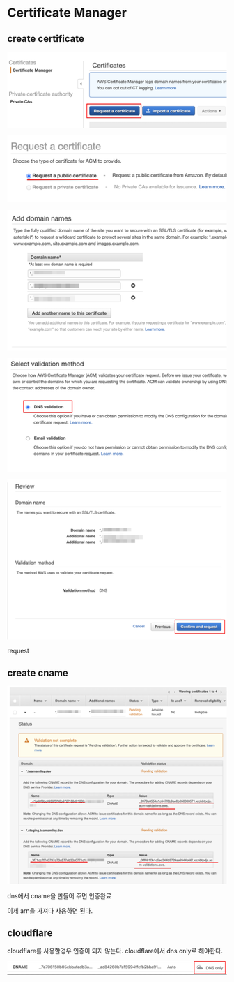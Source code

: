 # Certificate Manager

## create certificate

![](../.gitbook/assets/aws-cert-01.png)

![](../.gitbook/assets/aws-cert-02.png)

![](../.gitbook/assets/aws-cert-03.png)

![](../.gitbook/assets/aws-cert-04.png)

![](../.gitbook/assets/aws-cert-05.png)

request

## create cname

![](../.gitbook/assets/aws-cert-06.png)

dns에서 cname을 만들어 주면 인증완료

이제 arn을 가져다 사용하면 된다.

## cloudflare

cloudflare를 사용할경우 인증이 되지 않는다. cloudflare에서 dns only로 해야한다.

![](../.gitbook/assets/aws-cert-07.png)
